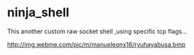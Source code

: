 ninja_shell
===========

This another custom raw socket shell ,using specific tcp flags...

http://img.webme.com/pic/m/manueleonx16/ryuhayabusa.bmp
